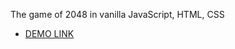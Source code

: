 The game of 2048 in vanilla JavaScript, HTML, CSS
- [DEMO LINK](https://InnaPogrebna.github.io/Game_2048/)

